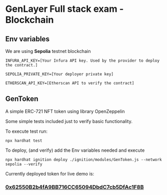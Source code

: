 # GenLayer Full stack exam - Blockchain

## Env variables
We are using **Sepolia** testnet blockchain

```
INFURA_API_KEY=[Your Infura API key. Used by the provider to deploy the contract.]

SEPOLIA_PRIVATE_KEY=[Your deployer private key]

ETHERSCAN_API_KEY=[Etherscan API to verify the contract]
```

## GenToken 
A simple ERC-721 NFT token using library OpenZeppelin

Some simple tests included just to verify basic functionality.

To execute test run:

```
npx hardhat test
```

To deploy, (and verify) add the Env variables needed and execute

```
npx hardhat ignition deploy ./ignition/modules/GenToken.js --network sepolia --verify
```

Currently deployed token for live demo is:

### [0x62550B2b4fA9BB716CC65094DbdC7cb5DfAc1F8B](https://sepolia.etherscan.io/address/0x62550B2b4fA9BB716CC65094DbdC7cb5DfAc1F8B#code)

